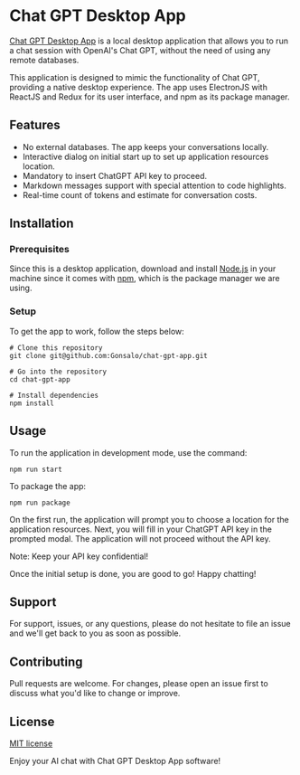 # Chat GPT Desktop App

[Chat GPT Desktop App]([https://github.com/your-username/chat-gpt-desktop-app](https://github.com/Gonsalo/chat-gpt-app)) is a local desktop application that allows you to run a chat session with OpenAI's Chat GPT, without the need of using any remote databases.

This application is designed to mimic the functionality of Chat GPT, providing a native desktop experience. The app uses ElectronJS with ReactJS and Redux for its user interface, and npm as its package manager.

## Features

- No external databases. The app keeps your conversations locally.
- Interactive dialog on initial start up to set up application resources location.
- Mandatory to insert ChatGPT API key to proceed.
- Markdown messages support with special attention to code highlights.
- Real-time count of tokens and estimate for conversation costs.

## Installation 

### Prerequisites

Since this is a desktop application, download and install [Node.js](https://nodejs.org) in your machine since it comes with [npm](https://www.npmjs.com/), which is the package manager we are using.

### Setup

To get the app to work, follow the steps below:

```
# Clone this repository
git clone git@github.com:Gonsalo/chat-gpt-app.git

# Go into the repository
cd chat-gpt-app

# Install dependencies
npm install
```

## Usage

To run the application in development mode, use the command:

```
npm run start
```

To package the app:

```
npm run package
```

On the first run, the application will prompt you to choose a location for the application resources. Next, you will fill in your ChatGPT API key in the prompted modal. The application will not proceed without the API key.

Note: Keep your API key confidential! 

Once the initial setup is done, you are good to go! Happy chatting!

## Support

For support, issues, or any questions, please do not hesitate to file an issue and we'll get back to you as soon as possible.

## Contributing

Pull requests are welcome. For changes, please open an issue first to discuss what you'd like to change or improve.

## License

[MIT license](https://opensource.org/licenses/MIT)

Enjoy your AI chat with Chat GPT Desktop App software! 
